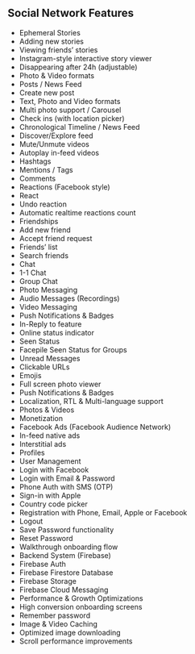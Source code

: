 ## Social Network Features
- Ephemeral Stories
- Adding new stories
- Viewing friends’ stories
- Instagram-style interactive story viewer
- Disappearing after 24h (adjustable)
- Photo & Video formats
- Posts / News Feed
- Create new post
- Text, Photo and Video formats
- Multi photo support / Carousel
- Check ins (with location picker)
- Chronological Timeline / News Feed
- Discover/Explore feed
- Mute/Unmute videos
- Autoplay in-feed videos
- Hashtags
- Mentions / Tags
- Comments
- Reactions (Facebook style)
- React
- Undo reaction
- Automatic realtime reactions count
- Friendships
- Add new friend
- Accept friend request
- Friends’ list
- Search friends
- Chat
- 1-1 Chat
- Group Chat
- Photo Messaging
- Audio Messages (Recordings)
- Video Messaging
- Push Notifications & Badges
- In-Reply to feature
- Online status indicator
- Seen Status
- Facepile Seen Status for Groups
- Unread Messages
- Clickable URLs
- Emojis
- Full screen photo viewer
- Push Notifications & Badges
- Localization, RTL & Multi-language support
- Photos & Videos
- Monetization
- Facebook Ads (Facebook Audience Network)
- In-feed native ads
- Interstitial ads
- Profiles
- User Management
- Login with Facebook
- Login with Email & Password
- Phone Auth with SMS (OTP)
- Sign-in with Apple
- Country code picker
- Registration with Phone, Email, Apple or Facebook
- Logout
- Save Password functionality
- Reset Password
- Walkthrough onboarding flow
- Backend System (Firebase)
- Firebase Auth
- Firebase Firestore Database
- Firebase Storage
- Firebase Cloud Messaging
- Performance & Growth Optimizations
- High conversion onboarding screens
- Remember password
- Image & Video Caching
- Optimized image downloading
- Scroll performance improvements